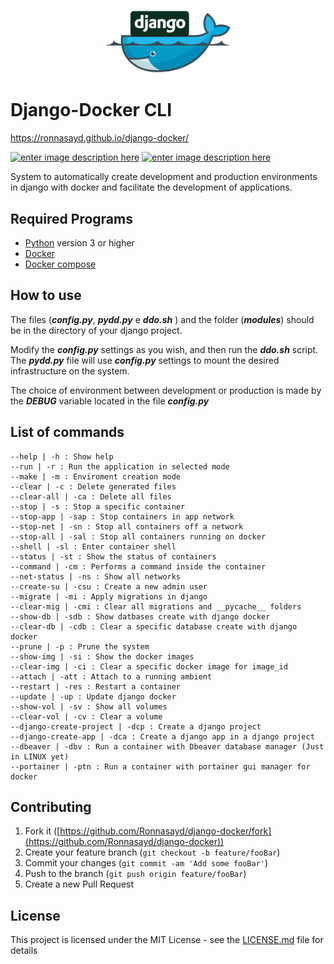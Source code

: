 ﻿
<p  align="center"><img  src="django-docker.png"  alt="django-docker"  width="200"/></p>

# Django-Docker CLI

https://ronnasayd.github.io/django-docker/

[![enter image description here](https://travis-ci.org/Ronnasayd/django-docker.svg?branch=master)](https://travis-ci.org/Ronnasayd/django-docker)  [![enter image description here](https://img.shields.io/badge/license-MIT-brightgreen.svg)](LICENSE.md)

System to automatically create development and production environments in django with docker and facilitate the development of applications.

## Required Programs

- [Python](https://www.python.org/) version 3 or higher
- [Docker](https://www.docker.com/)
- [Docker compose](https://docs.docker.com/compose/)

## How to use

The files (***config.py***, ***pydd.py*** e ***ddo.sh*** ) and the folder (***modules***) should be in the directory of your django project.

Modify the ***config.py*** settings as you wish, and then run the ***ddo.sh*** script. The ***pydd.py*** file will use ***config.py*** settings to mount the desired infrastructure on the system.

The choice of environment between development or production is made by the ***DEBUG*** variable located in the file ***config.py***

## List of commands

    --help | -h : Show help
    --run | -r : Run the application in selected mode
    --make | -m : Enviroment creation mode
    --clear | -c : Delete generated files
    --clear-all | -ca : Delete all files
    --stop | -s : Stop a specific container
    --stop-app | -sap : Stop containers in app network
    --stop-net | -sn : Stop all containers off a network
    --stop-all | -sal : Stop all containers running on docker
    --shell | -sl : Enter container shell
    --status | -st : Show the status of containers
    --command | -cm : Performs a command inside the container
    --net-status | -ns : Show all networks
    --create-su | -csu : Create a new admin user
    --migrate | -mi : Apply migrations in django
    --clear-mig | -cmi : Clear all migrations and __pycache__ folders
    --show-db | -sdb : Show datbases create with django docker
    --clear-db | -cdb : Clear a specific database create with django docker
    --prune | -p : Prune the system
    --show-img | -si : Show the docker images
    --clear-img | -ci : Clear a specific docker image for image_id
    --attach | -att : Attach to a running ambient
    --restart | -res : Restart a container
    --update | -up : Update django docker
    --show-vol | -sv : Show all volumes
    --clear-vol | -cv : Clear a volume
    --django-create-project | -dcp : Create a django project
    --django-create-app | -dca : Create a django app in a django project
    --dbeaver | -dbv : Run a container with Dbeaver database manager (Just in LINUX yet)
    --portainer | -ptn : Run a container with portainer gui manager for docker

## Contributing

1. Fork it ([https://github.com/Ronnasayd/django-docker/fork](https://github.com/Ronnasayd/django-docker))
2. Create your feature branch (`git checkout -b feature/fooBar`)
3. Commit your changes (`git commit -am 'Add some fooBar'`)
4. Push to the branch (`git push origin feature/fooBar`)
5. Create a new Pull Request

## License

This project is licensed under the MIT License - see the [LICENSE.md](LICENSE.md) file for details
